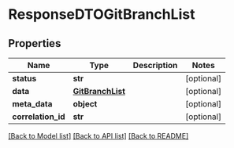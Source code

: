 # ResponseDTOGitBranchList

## Properties
Name | Type | Description | Notes
------------ | ------------- | ------------- | -------------
**status** | **str** |  | [optional] 
**data** | [**GitBranchList**](GitBranchList.md) |  | [optional] 
**meta_data** | **object** |  | [optional] 
**correlation_id** | **str** |  | [optional] 

[[Back to Model list]](../README.md#documentation-for-models) [[Back to API list]](../README.md#documentation-for-api-endpoints) [[Back to README]](../README.md)

